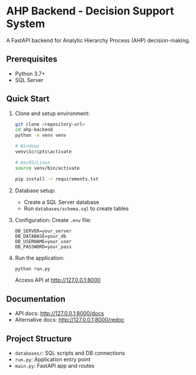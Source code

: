 # AHP Backend - Decision Support System

A FastAPI backend for Analytic Hierarchy Process (AHP) decision-making.

## Prerequisites

- Python 3.7+
- SQL Server

## Quick Start

1. Clone and setup environment:
   ```bash
   git clone <repository-url>
   cd ahp-backend
   python -m venv venv
   
   # Windows
   venv\Scripts\activate
   
   # macOS/Linux
   source venv/bin/activate
   
   pip install -r requirements.txt
   ```

2. Database setup:
   - Create a SQL Server database
   - Run `databases/schema.sql` to create tables

3. Configuration:
   Create `.env` file:
   ```
   DB_SERVER=your_server
   DB_DATABASE=your_db
   DB_USERNAME=your_user
   DB_PASSWORD=your_pass
   ```

4. Run the application:
   ```bash
   python run.py
   ```
   Access API at http://127.0.0.1:8000

## Documentation

- API docs: http://127.0.0.1:8000/docs
- Alternative docs: http://127.0.0.1:8000/redoc

## Project Structure

- `databases/`: SQL scripts and DB connections
- `run.py`: Application entry point
- `main.py`: FastAPI app and routes
